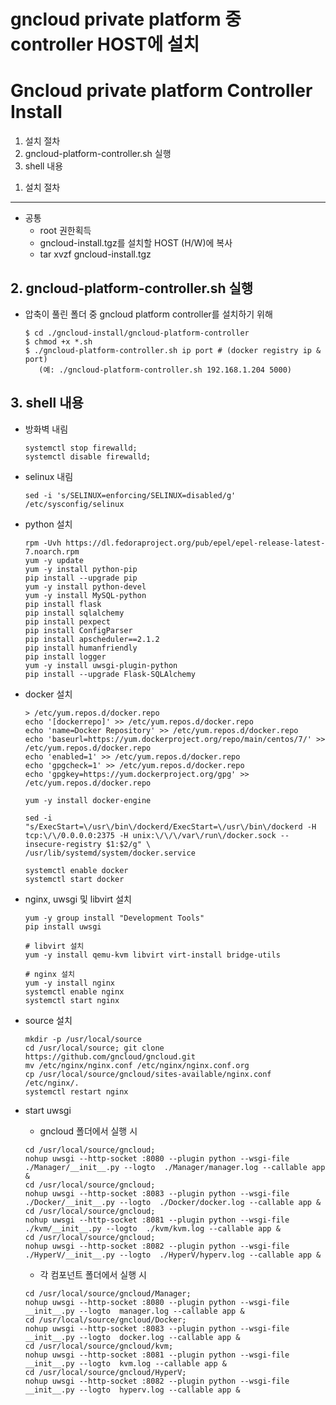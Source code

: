 # gncloud private platform 중 controller HOST에 설치
# Gncloud private platform Controller Install

1. 설치 절차
2. gncloud-platform-controller.sh 실행
3. shell 내용

<span></span>
1. 설치 절차
------------

- 공통 
    - root 권한획득
    - gncloud-install.tgz를 설치할 HOST (H/W)에 복사
    - tar xvzf gncloud-install.tgz

<span></span>
2. gncloud-platform-controller.sh 실행
--------------------------------------

- 압축이 풀린 폴더 중 gncloud platform controller를 설치하기 위해 

    ```
    $ cd ./gncloud-install/gncloud-platform-controller
    $ chmod +x *.sh
    $ ./gncloud-platform-controller.sh ip port # (docker registry ip & port)
       (예: ./gncloud-platform-controller.sh 192.168.1.204 5000)
    ```

<span></span>
3. shell 내용
-------------

- 방화벽 내림 
    ```
    systemctl stop firewalld; 
    systemctl disable firewalld;
    ```

- selinux 내림   
    ```
    sed -i 's/SELINUX=enforcing/SELINUX=disabled/g' /etc/sysconfig/selinux
    ```

- python 설치
    ```
    rpm -Uvh https://dl.fedoraproject.org/pub/epel/epel-release-latest-7.noarch.rpm
    yum -y update
    yum -y install python-pip
    pip install --upgrade pip
    yum -y install python-devel
    yum -y install MySQL-python
    pip install flask
    pip install sqlalchemy
    pip install pexpect
    pip install ConfigParser
    pip install apscheduler==2.1.2
    pip install humanfriendly
    pip install logger
    yum -y install uwsgi-plugin-python
    pip install --upgrade Flask-SQLAlchemy
    ```

- docker 설치
    ```
    > /etc/yum.repos.d/docker.repo
    echo '[dockerrepo]' >> /etc/yum.repos.d/docker.repo
    echo 'name=Docker Repository' >> /etc/yum.repos.d/docker.repo
    echo 'baseurl=https://yum.dockerproject.org/repo/main/centos/7/' >> /etc/yum.repos.d/docker.repo
    echo 'enabled=1' >> /etc/yum.repos.d/docker.repo
    echo 'gpgcheck=1' >> /etc/yum.repos.d/docker.repo
    echo 'gpgkey=https://yum.dockerproject.org/gpg' >> /etc/yum.repos.d/docker.repo

    yum -y install docker-engine

    sed -i "s/ExecStart=\/usr\/bin\/dockerd/ExecStart=\/usr\/bin\/dockerd -H tcp:\/\/0.0.0.0:2375 -H unix:\/\/\/var\/run\/docker.sock --insecure-registry $1:$2/g" \
    /usr/lib/systemd/system/docker.service

    systemctl enable docker
    systemctl start docker
    ```

- nginx, uwsgi 및 libvirt 설치
    ```
    yum -y group install "Development Tools"
    pip install uwsgi

    # libvirt 설치
    yum -y install qemu-kvm libvirt virt-install bridge-utils

    # nginx 설치
    yum -y install nginx
    systemctl enable nginx
    systemctl start nginx
    ```

- source 설치    
    ```
    mkdir -p /usr/local/source
    cd /usr/local/source; git clone https://github.com/gncloud/gncloud.git
    mv /etc/nginx/nginx.conf /etc/nginx/nginx.conf.org
    cp /usr/local/source/gncloud/sites-available/nginx.conf /etc/nginx/.
    systemctl restart nginx
    ```

- start uwsgi
    * gncloud 폴더에서 실행 시
    ```
    cd /usr/local/source/gncloud; 
    nohup uwsgi --http-socket :8080 --plugin python --wsgi-file ./Manager/__init__.py --logto  ./Manager/manager.log --callable app &
    cd /usr/local/source/gncloud; 
    nohup uwsgi --http-socket :8083 --plugin python --wsgi-file ./Docker/__init__.py --logto  ./Docker/docker.log --callable app &
    cd /usr/local/source/gncloud; 
    nohup uwsgi --http-socket :8081 --plugin python --wsgi-file ./kvm/__init__.py --logto  ./kvm/kvm.log --callable app &
    cd /usr/local/source/gncloud; 
    nohup uwsgi --http-socket :8082 --plugin python --wsgi-file ./HyperV/__init__.py --logto  ./HyperV/hyperv.log --callable app &
    ```

    * 각 컴포넌트 폴더에서 실행 시
    ```
    cd /usr/local/source/gncloud/Manager; 
    nohup uwsgi --http-socket :8080 --plugin python --wsgi-file __init__.py --logto  manager.log --callable app &
    cd /usr/local/source/gncloud/Docker; 
    nohup uwsgi --http-socket :8083 --plugin python --wsgi-file __init__.py --logto  docker.log --callable app &
    cd /usr/local/source/gncloud/kvm; 
    nohup uwsgi --http-socket :8081 --plugin python --wsgi-file __init__.py --logto  kvm.log --callable app &
    cd /usr/local/source/gncloud/HyperV; 
    nohup uwsgi --http-socket :8082 --plugin python --wsgi-file __init__.py --logto  hyperv.log --callable app &
    ```
    
